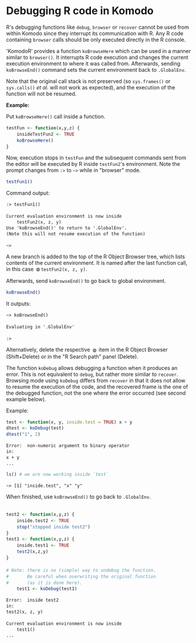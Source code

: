 Debugging R code in Komodo
======

R's debugging functions like `debug`, `browser` or `recover` cannot be used from
within Komodo since they interrupt its communication with R. Any R code
containing `browser` calls should be only executed directly in the R console. 

'KomodoR' provides a function `koBrowseHere` which can be used in a
manner similar to `browser()`. It interrupts R code execution and changes the 
current execution environment to where it was called from. Afterwards, sending
`koBrowseEnd()` command sets the current environment back to `.GlobalEnv`. 

Note that the original call stack is not preserved (so `sys.frames()` or `sys.calls()` _et al._ will not
work as expected), and the execution of the function will not be resumed.

__Example:__

Put `koBrowseHere()` call inside a function.

```r
testFun <- function(x,y,z) {
    insideTestFun2 <- TRUE
    koBrowseHere()
}

```

Now, execution stops in `testFun` and the subsequent commands sent from the
editor will be executed by R inside `testFun2`'s environment.
Note the prompt changes from `:>` to `~>` while in "browser" mode.

```r
testFun1()
```

Command output:
```no-highlight
:> testFun1()

Current evaluation environment is now inside
	testFun2(x, z, y)
Use 'koBrowseEnd()' to return to '.GlobalEnv'.
(Note this will not resume execution of the function)

~>
```

A new branch is added to the top of the R Object Browser tree, which lists 
contents of the current environment. It is named after the last function call, 
in this case <img src="img/environment.svg" width="16" height="16" style="vertical-align: middle;" />`testFun2(x, z, y)`.

Afterwards, send `koBrowseEnd()` to go back to global environment. 

```r
koBrowseEnd()
```

It outputs:

```no-highlight
~> koBrowseEnd()

Evaluating in '.GlobalEnv'

:>
```

Alternatively, delete the respective
<img src="img/environment.svg" width="16" height="16" style="vertical-align: middle;" /> item 
in the R Object Browser (Shift+Delete) or in the "R Search path" panel (Delete).


The function `koDebug` allows debugging a function when it produces an 
error. This is not equivalent to `debug`, but rather more similar to `recover`.
Browsing mode using `koDebug` differs from `recover` in that it does not allow 
to resume the execution of the code, and the recovered frame is the one of the 
debugged function, not the one where the error occurred (see second example below).

Example:
  
```r
test <- function(x, y, inside.test = TRUE) x + y 
dtest <- koDebug(test)
dtest("1", 2)
```

```no-highlight
Error:  non-numeric argument to binary operator 
in: 
x + y
...
```

```r
ls() # we are now working inside `test`
```
```no-highlight
~> [1] "inside.test", "x" "y"
```

When finished, use `koBrowseEnd()` to go back to `.GlobalEnv`.


```r

test2 <- function(x,y,z) {
    inside.test2 <- TRUE
    stop("stopped inside test2")
}
test1 <- function(x,y,z) {
    inside.test1 <- TRUE
    test2(x,z,y)
}

# Note: there is no (simple) way to undebug the function. 
#       Be careful when overwriting the original function
#       (as it is done here).
	test1 <- koDebug(test1)
```

```no-highlight
Error:  inside test2 
in: 
test2(x, z, y)

Current evaluation environment is now inside
	test1()
...
```
